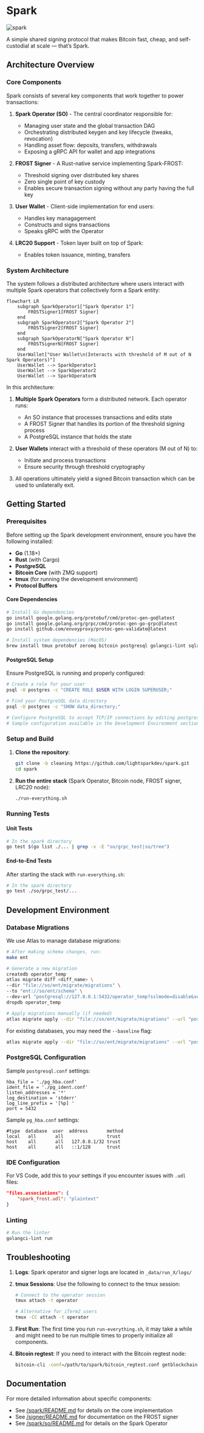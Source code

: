 # Spark

![spark](https://github.com/user-attachments/assets/43912570-4cf2-49cb-ab8a-397aceca90a6)

A simple shared signing protocol that makes Bitcoin fast, cheap, and self-custodial at scale — that’s Spark.


## Architecture Overview

### Core Components

Spark consists of several key components that work together to power transactions:

1. **Spark Operator (SO)** - The central coordinator responsible for:

   - Managing user state and the global transaction DAG
   - Orchestrating distributed keygen and key lifecycle (tweaks, revocation)
   - Handling asset flow: deposits, transfers, withdrawals
   - Exposing a gRPC API for wallet and app integrations

2. **FROST Signer** - A Rust-native service implementing Spark-FROST:

   - Threshold signing over distributed key shares
   - Zero single point of key custody
   - Enables secure transaction signing without any party having the full key

3. **User Wallet** - Client-side implementation for end users:

   - Handles key managagement
   - Constructs and signs transactions
   - Speaks gRPC with the Operator

4. **LRC20 Support** - Token layer built on top of Spark:
   - Enables token issuance, minting, transfers

### System Architecture

The system follows a distributed architecture where users interact with multiple Spark operators that collectively form a Spark entity:

```mermaid
flowchart LR
    subgraph SparkOperator1["Spark Operator 1"]
        FROSTSigner1[FROST Signer]
    end
    subgraph SparkOperator2["Spark Operator 2"]
        FROSTSigner2[FROST Signer]
    end
    subgraph SparkOperatorN["Spark Operator N"]
        FROSTSignerN[FROST Signer]
    end
    UserWallet["User Wallet\n(Interacts with threshold of M out of N Spark Operators)"]
    UserWallet --> SparkOperator1
    UserWallet --> SparkOperator2
    UserWallet --> SparkOperatorN
```

In this architecture:

1. **Multiple Spark Operators** form a distributed network. Each operator runs:

   - An SO instance that processes transactions and edits state
   - A FROST Signer that handles its portion of the threshold signing process
   - A PostgreSQL instance that holds the state

2. **User Wallets** interact with a threshold of these operators (M out of N) to:

   - Initiate and process transactions
   - Ensure security through threshold cryptography

3. All operations ultimately yield a signed Bitcoin transaction which can be used to unilaterally exit.

## Getting Started

### Prerequisites

Before setting up the Spark development environment, ensure you have the following installed:

- **Go** (1.18+)
- **Rust** (with Cargo)
- **PostgreSQL**
- **Bitcoin Core** (with ZMQ support)
- **tmux** (for running the development environment)
- **Protocol Buffers**

#### Core Dependencies

```bash
# Install Go dependencies
go install google.golang.org/protobuf/cmd/protoc-gen-go@latest
go install google.golang.org/grpc/cmd/protoc-gen-go-grpc@latest
go install github.com/envoyproxy/protoc-gen-validate@latest

# Install system dependencies (MacOS)
brew install tmux protobuf zeromq bitcoin postgresql golangci-lint sqlx-cli cargo
```

#### PostgreSQL Setup

Ensure PostgreSQL is running and properly configured:

```bash
# Create a role for your user
psql -U postgres -c "CREATE ROLE $USER WITH LOGIN SUPERUSER;"

# Find your PostgreSQL data directory
psql -U postgres -c "SHOW data_directory;"

# Configure PostgreSQL to accept TCP/IP connections by editing postgresql.conf and pg_hba.conf
# Sample configuration available in the Development Environment section below
```

### Setup and Build

1. **Clone the repository**:

   ```bash
   git clone -b cleaning https://github.com/lightsparkdev/spark.git
   cd spark
   ```

2. **Run the entire stack** (Spark Operator, Bitcoin node, FROST signer, LRC20 node):
   ```bash
   ./run-everything.sh
   ```

### Running Tests

#### Unit Tests

```bash
# In the spark directory
go test $(go list ./... | grep -v -E "so/grpc_test|so/tree")
```

#### End-to-End Tests

After starting the stack with `run-everything.sh`:

```bash
# In the spark directory
go test ./so/grpc_test/...
```

## Development Environment

### Database Migrations

We use Atlas to manage database migrations:

```bash
# After making schema changes, run:
make ent

# Generate a new migration
createdb operator_temp
atlas migrate diff <diff_name> \
--dir "file://so/ent/migrate/migrations" \
--to "ent://so/ent/schema" \
--dev-url "postgresql://127.0.0.1:5432/operator_temp?sslmode=disable&search_path=public"
dropdb operator_temp

# Apply migrations manually (if needed)
atlas migrate apply --dir "file://so/ent/migrate/migrations" --url "postgresql://127.0.0.1:5432/operator_0?sslmode=disable"
```

For existing databases, you may need the `--baseline` flag:

```bash
atlas migrate apply --dir "file://so/ent/migrate/migrations" --url "postgresql://127.0.0.1:5432/operator_0?sslmode=disable" --baseline 20250228224813
```

### PostgreSQL Configuration

Sample `postgresql.conf` settings:

```
hba_file = './pg_hba.conf'
ident_file = './pg_ident.conf'
listen_addresses = '*'
log_destination = 'stderr'
log_line_prefix = '[%p] '
port = 5432
```

Sample `pg_hba.conf` settings:

```
#type  database  user  address       method
local   all       all                trust
host    all       all   127.0.0.1/32 trust
host    all       all   ::1/128      trust
```

### IDE Configuration

For VS Code, add this to your settings if you encounter issues with `.udl` files:

```json
"files.associations": {
    "spark_frost.udl": "plaintext"
}
```

### Linting

```bash
# Run the linter
golangci-lint run
```

## Troubleshooting

1. **Logs**: Spark operator and signer logs are located in `_data/run_X/logs/`

2. **tmux Sessions**: Use the following to connect to the tmux session:

   ```bash
   # Connect to the operator session
   tmux attach -t operator

   # Alternative for iTerm2 users
   tmux -CC attach -t operator
   ```

3. **First Run**: The first time you run `run-everything.sh`, it may take a while and might need to be run multiple times to properly initialize all components.

4. **Bitcoin regtest**: If you need to interact with the Bitcoin regtest node:
   ```bash
   bitcoin-cli -conf=/path/to/spark/bitcoin_regtest.conf getblockchaininfo
   ```

## Documentation

For more detailed information about specific components:

- See [/spark/README.md](/spark/README.md) for details on the core implementation
- See [/signer/README.md](/signer/README.md) for documentation on the FROST signer
- See [/spark/so/README.md](/spark/so/README.md) for details on the Spark Operator
